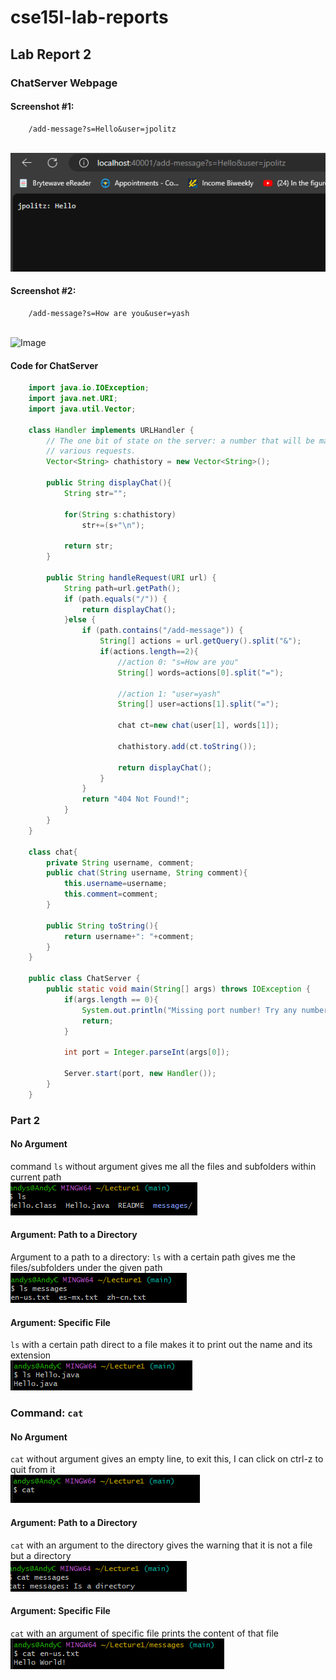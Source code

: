 # cse15l-lab-reports

## Lab Report 2

### ChatServer Webpage

#### Screenshot #1: 
```console
    /add-message?s=Hello&user=jpolitz
```
<br>![Image](https://github.com/andycv587/cse15l-lab-reports/blob/main/lab-report-2/Screenshot%202024-04-16%20130724.png?raw=true)

#### Screenshot #2: 
```console
    /add-message?s=How are you&user=yash
```
<br>![Image](https://github.com/andycv587/cse15l-lab-reports/blob/main/lab-report-1/Screenshot%202024-04-16%20130743.png?raw=true)

#### Code for ChatServer
```java
    import java.io.IOException;
    import java.net.URI;
    import java.util.Vector;

    class Handler implements URLHandler {
        // The one bit of state on the server: a number that will be manipulated by
        // various requests.
        Vector<String> chathistory = new Vector<String>();

        public String displayChat(){
            String str="";

            for(String s:chathistory)
                str+=(s+"\n");

            return str;
        }

        public String handleRequest(URI url) {
            String path=url.getPath();
            if (path.equals("/")) {
                return displayChat();
            }else {
                if (path.contains("/add-message")) {
                    String[] actions = url.getQuery().split("&");
                    if(actions.length==2){    
                        //action 0: "s=How are you"
                        String[] words=actions[0].split("=");

                        //action 1: "user=yash"
                        String[] user=actions[1].split("=");
                        
                        chat ct=new chat(user[1], words[1]);

                        chathistory.add(ct.toString());

                        return displayChat();
                    }
                }
                return "404 Not Found!";
            }
        }
    }

    class chat{
        private String username, comment;
        public chat(String username, String comment){
            this.username=username;
            this.comment=comment;
        }

        public String toString(){
            return username+": "+comment;
        }
    }

    public class ChatServer {
        public static void main(String[] args) throws IOException {
            if(args.length == 0){
                System.out.println("Missing port number! Try any number between 1024 to 49151");
                return;
            }

            int port = Integer.parseInt(args[0]);

            Server.start(port, new Handler());
        }
    }
```

### Part 2

#### No Argument
command `ls` without argument gives me all the files and subfolders within current path
<br>![Image](https://github.com/andycv587/cse15l-lab-reports/blob/main/lab-report-1/Screenshot%202024-04-02%20102814.png?raw=true)

#### Argument: Path to a Directory
Argument to a path to a directory: `ls` with a certain path gives me the files/subfolders under the given path
<br>![Image](https://github.com/andycv587/cse15l-lab-reports/blob/main/lab-report-1/Screenshot%202024-04-02%20102920.png?raw=true)

#### Argument: Specific File
`ls` with a certain path direct to a file makes it to print out the name and its extension
<br>![Image](https://github.com/andycv587/cse15l-lab-reports/blob/main/lab-report-1/Screenshot%202024-04-02%20103037.png?raw=true)

### Command: `cat`

#### No Argument
`cat` without argument gives an empty line, to exit this, I can click on ctrl-z to quit from it
<br>![Image](https://github.com/andycv587/cse15l-lab-reports/blob/main/lab-report-1/Screenshot%202024-04-02%20103245.png?raw=true)

#### Argument: Path to a Directory
`cat` with an argument to the directory gives the warning that it is not a file but a directory
<br>![Image](https://github.com/andycv587/cse15l-lab-reports/blob/main/lab-report-1/Screenshot%202024-04-02%20103348.png?raw=true)

#### Argument: Specific File
`cat` with an argument of specific file prints the content of that file
<br>![Image](https://github.com/andycv587/cse15l-lab-reports/blob/main/lab-report-1/Screenshot%202024-04-02%20103424.png?raw=true)
  